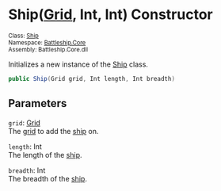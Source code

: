 # Ship([Grid](../../Grid/Grid.md), Int, Int) Constructor

<sub>Class: [Ship](../Ship.md)  
Namespace: [Battleship.Core](../../Battleship.Core.md)  
Assembly: Battleship.Core.dll</sub>

Initializes a new instance of the [Ship](../Ship.md) class.

```cs
public Ship(Grid grid, Int length, Int breadth)
```

## Parameters

`grid`: [Grid](../../Grid/Grid.md)   
The [grid](../../Grid/Grid.md) to add the [ship](../Ship.md) on.

`length`: Int  
The length of the [ship](../Ship.md).

`breadth`: Int  
The breadth of the [ship](../Ship.md).
